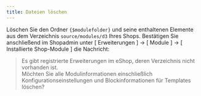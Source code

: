 ```yaml
---
title: Dateien löschen
---
```

  
Löschen Sie den Ordner `{$modulefolder}` und seine enthaltenen Elemente aus dem Verzeichnis `source/modules/d3` Ihres Shops. 
Bestätigen Sie anschließend im Shopadmin unter [ Erweiterungen ] -> [ Module ] -> [ Installierte Shop-Module ] die Nachricht:

> Es gibt registrierte Erweiterungen im eShop, deren Verzeichnis nicht vorhanden ist.    
Möchten Sie alle Modulinformationen einschließlich Konfigurationseinstellungen und Blockinformationen für Templates löschen?